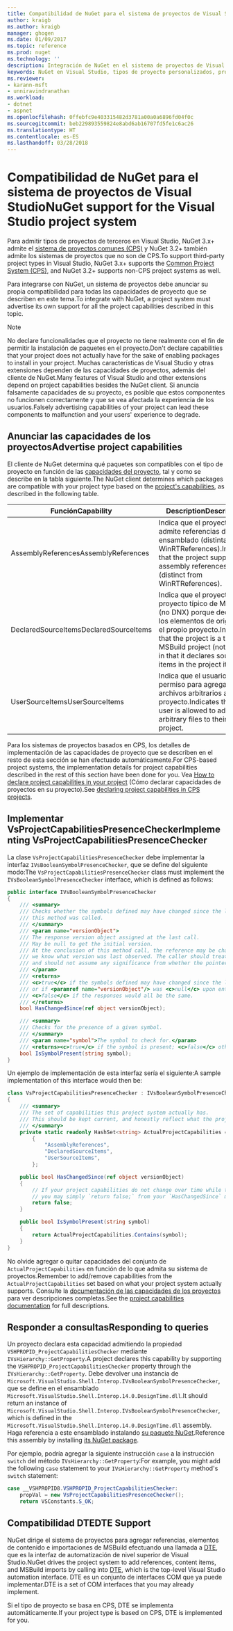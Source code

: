 ```yaml
---
title: Compatibilidad de NuGet para el sistema de proyectos de Visual Studio | Microsoft Docs
author: kraigb
ms.author: kraigb
manager: ghogen
ms.date: 01/09/2017
ms.topic: reference
ms.prod: nuget
ms.technology: ''
description: Integración de NuGet en el sistema de proyectos de Visual Studio para tipos de proyectos de terceros.
keywords: NuGet en Visual Studio, tipos de proyecto personalizados, proyectos de Visual Studio
ms.reviewer:
- karann-msft
- unniravindranathan
ms.workload:
- dotnet
- aspnet
ms.openlocfilehash: 0ffebfc9e403315482d3781a00a0a6896fd04f0c
ms.sourcegitcommit: beb229893559824e8abd6ab16707fd5fe1c6ac26
ms.translationtype: HT
ms.contentlocale: es-ES
ms.lasthandoff: 03/28/2018
---
```

# <a name="nuget-support-for-the-visual-studio-project-system"></a><span data-ttu-id="27438-104">Compatibilidad de NuGet para el sistema de proyectos de Visual Studio</span><span class="sxs-lookup"><span data-stu-id="27438-104">NuGet support for the Visual Studio project system</span></span>

<span data-ttu-id="27438-105">Para admitir tipos de proyectos de terceros en Visual Studio, NuGet 3.x+ admite el [sistema de proyectos comunes (CPS)](https://github.com/Microsoft/VSProjectSystem/blob/master/doc/overview/intro.md) y NuGet 3.2+ también admite los sistemas de proyectos que no son de CPS.</span><span class="sxs-lookup"><span data-stu-id="27438-105">To support third-party project types in Visual Studio, NuGet 3.x+ supports the [Common Project System (CPS)](https://github.com/Microsoft/VSProjectSystem/blob/master/doc/overview/intro.md), and NuGet 3.2+ supports non-CPS project systems as well.</span></span>

<span data-ttu-id="27438-106">Para integrarse con NuGet, un sistema de proyectos debe anunciar su propia compatibilidad para todas las capacidades de proyecto que se describen en este tema.</span><span class="sxs-lookup"><span data-stu-id="27438-106">To integrate with NuGet, a project system must advertise its own support for all the project capabilities described in this topic.</span></span>

> [!Note]
> <span data-ttu-id="27438-107">No declare funcionalidades que el proyecto no tiene realmente con el fin de permitir la instalación de paquetes en el proyecto.</span><span class="sxs-lookup"><span data-stu-id="27438-107">Don't declare capabilities that your project does not actually have for the sake of enabling packages to install in your project.</span></span> <span data-ttu-id="27438-108">Muchas características de Visual Studio y otras extensiones dependen de las capacidades de proyectos, además del cliente de NuGet.</span><span class="sxs-lookup"><span data-stu-id="27438-108">Many features of Visual Studio and other extensions depend on project capabilities besides the NuGet client.</span></span> <span data-ttu-id="27438-109">Si anuncia falsamente capacidades de su proyecto, es posible que estos componentes no funcionen correctamente y que se vea afectada la experiencia de los usuarios.</span><span class="sxs-lookup"><span data-stu-id="27438-109">Falsely advertising capabilities of your project can lead these components to malfunction and your users' experience to degrade.</span></span>

## <a name="advertise-project-capabilities"></a><span data-ttu-id="27438-110">Anunciar las capacidades de los proyectos</span><span class="sxs-lookup"><span data-stu-id="27438-110">Advertise project capabilities</span></span>

<span data-ttu-id="27438-111">El cliente de NuGet determina qué paquetes son compatibles con el tipo de proyecto en función de las [capacidades del proyecto](https://github.com/Microsoft/VSProjectSystem/blob/master/doc/overview/about_project_capabilities.md), tal y como se describe en la tabla siguiente.</span><span class="sxs-lookup"><span data-stu-id="27438-111">The NuGet client determines which packages are compatible with your project type based on the [project's capabilities](https://github.com/Microsoft/VSProjectSystem/blob/master/doc/overview/about_project_capabilities.md), as described in the following table.</span></span>

| <span data-ttu-id="27438-112">Función</span><span class="sxs-lookup"><span data-stu-id="27438-112">Capability</span></span> | <span data-ttu-id="27438-113">Description</span><span class="sxs-lookup"><span data-stu-id="27438-113">Description</span></span> |
| --- | --- |
| <span data-ttu-id="27438-114">AssemblyReferences</span><span class="sxs-lookup"><span data-stu-id="27438-114">AssemblyReferences</span></span> | <span data-ttu-id="27438-115">Indica que el proyecto admite referencias de ensamblado (distintas de WinRTReferences).</span><span class="sxs-lookup"><span data-stu-id="27438-115">Indicates that the project supports assembly references (distinct from WinRTReferences).</span></span> |
| <span data-ttu-id="27438-116">DeclaredSourceItems</span><span class="sxs-lookup"><span data-stu-id="27438-116">DeclaredSourceItems</span></span> | <span data-ttu-id="27438-117">Indica que el proyecto es un proyecto típico de MSBuild (no DNX) porque declara los elementos de origen en el propio proyecto.</span><span class="sxs-lookup"><span data-stu-id="27438-117">Indicates that the project is a typical MSBuild project (not DNX) in that it declares source items in the project itself.</span></span> |
| <span data-ttu-id="27438-118">UserSourceItems</span><span class="sxs-lookup"><span data-stu-id="27438-118">UserSourceItems</span></span>|<span data-ttu-id="27438-119">Indica que el usuario tiene permiso para agregar archivos arbitrarios a su proyecto.</span><span class="sxs-lookup"><span data-stu-id="27438-119">Indicates that the user is allowed to add arbitrary files to their project.</span></span> |

<span data-ttu-id="27438-120">Para los sistemas de proyectos basados en CPS, los detalles de implementación de las capacidades de proyecto que se describen en el resto de esta sección se han efectuado automáticamente.</span><span class="sxs-lookup"><span data-stu-id="27438-120">For CPS-based project systems, the implementation details for project capabilities described in the rest of this section have been done for you.</span></span> <span data-ttu-id="27438-121">Vea [How to declare project capabilities in your project](https://github.com/Microsoft/VSProjectSystem/blob/master/doc/overview/about_project_capabilities.md#how-to-declare-project-capabilities-in-your-project) (Cómo declarar capacidades de proyectos en su proyecto).</span><span class="sxs-lookup"><span data-stu-id="27438-121">See [declaring project capabilities in CPS projects](https://github.com/Microsoft/VSProjectSystem/blob/master/doc/overview/about_project_capabilities.md#how-to-declare-project-capabilities-in-your-project).</span></span>

## <a name="implementing-vsprojectcapabilitiespresencechecker"></a><span data-ttu-id="27438-122">Implementar VsProjectCapabilitiesPresenceChecker</span><span class="sxs-lookup"><span data-stu-id="27438-122">Implementing VsProjectCapabilitiesPresenceChecker</span></span>

<span data-ttu-id="27438-123">La clase `VsProjectCapabilitiesPresenceChecker` debe implementar la interfaz `IVsBooleanSymbolPresenceChecker`, que se define del siguiente modo:</span><span class="sxs-lookup"><span data-stu-id="27438-123">The `VsProjectCapabilitiesPresenceChecker` class must implement the `IVsBooleanSymbolPresenceChecker` interface, which is defined as follows:</span></span>

```cs
public interface IVsBooleanSymbolPresenceChecker
{
    /// <summary>
    /// Checks whether the symbols defined may have changed since the last time
    /// this method was called.
    /// </summary>
    /// <param name="versionObject">
    /// The response version object assigned at the last call.
    /// May be null to get the initial version.
    /// At the conclusion of this method call, the reference may be changed so that on a subsequent call
    /// we know what version was last observed. The caller should treat this value as an opaque object,
    /// and should not assume any significance from whether the pointer changed or not.
    /// </param>
    /// <returns>
    /// <c>true</c> if the symbols defined may have changed since the last call to this method
    /// or if <paramref name="versionObject"/> was <c>null</c> upon entering this method.
    /// <c>false</c> if the responses would all be the same.
    /// </returns>
    bool HasChangedSince(ref object versionObject);

    /// <summary>
    /// Checks for the presence of a given symbol.
    /// </summary>
    /// <param name="symbol">The symbol to check for.</param>
    /// <returns><c>true</c> if the symbol is present; <c>false</c> otherwise.</returns>
    bool IsSymbolPresent(string symbol);
}
```

<span data-ttu-id="27438-124">Un ejemplo de implementación de esta interfaz sería el siguiente:</span><span class="sxs-lookup"><span data-stu-id="27438-124">A sample implementation of this interface would then be:</span></span>

```cs
class VsProjectCapabilitiesPresenceChecker : IVsBooleanSymbolPresenceChecker
{
    /// <summary>
    /// The set of capabilities this project system actually has.
    /// This should be kept current, and honestly reflect what the project can do.
    /// </summary>
    private static readonly HashSet<string> ActualProjectCapabilities = new HashSet<string>(StringComparer.OrdinalIgnoreCase)
        {
            "AssemblyReferences",
            "DeclaredSourceItems",
            "UserSourceItems",
        };

    public bool HasChangedSince(ref object versionObject)
    {
        // If your project capabilities do not change over time while the project is open,
        // you may simply `return false;` from your `HasChangedSince` method.
        return false;
    }

    public bool IsSymbolPresent(string symbol)
    {
        return ActualProjectCapabilities.Contains(symbol);
    }
}
```

<span data-ttu-id="27438-125">No olvide agregar o quitar capacidades del conjunto de `ActualProjectCapabilities` en función de lo que admita su sistema de proyectos.</span><span class="sxs-lookup"><span data-stu-id="27438-125">Remember to add/remove capabilities from the `ActualProjectCapabilities` set based on what your project system actually supports.</span></span> <span data-ttu-id="27438-126">Consulte la [documentación de las capacidades de los proyectos](https://github.com/Microsoft/VSProjectSystem/blob/master/doc/overview/project_capabilities.md) para ver descripciones completas.</span><span class="sxs-lookup"><span data-stu-id="27438-126">See the [project capabilities documentation](https://github.com/Microsoft/VSProjectSystem/blob/master/doc/overview/project_capabilities.md) for full descriptions.</span></span>

## <a name="responding-to-queries"></a><span data-ttu-id="27438-127">Responder a consultas</span><span class="sxs-lookup"><span data-stu-id="27438-127">Responding to queries</span></span>

<span data-ttu-id="27438-128">Un proyecto declara esta capacidad admitiendo la propiedad `VSHPROPID_ProjectCapabilitiesChecker` mediante `IVsHierarchy::GetProperty`.</span><span class="sxs-lookup"><span data-stu-id="27438-128">A project declares this capability by supporting the  `VSHPROPID_ProjectCapabilitiesChecker` property through the `IVsHierarchy::GetProperty`.</span></span> <span data-ttu-id="27438-129">Debe devolver una instancia de `Microsoft.VisualStudio.Shell.Interop.IVsBooleanSymbolPresenceChecker`, que se define en el ensamblado `Microsoft.VisualStudio.Shell.Interop.14.0.DesignTime.dll`.</span><span class="sxs-lookup"><span data-stu-id="27438-129">It should return an instance of `Microsoft.VisualStudio.Shell.Interop.IVsBooleanSymbolPresenceChecker`, which is defined in the `Microsoft.VisualStudio.Shell.Interop.14.0.DesignTime.dll` assembly.</span></span> <span data-ttu-id="27438-130">Haga referencia a este ensamblado instalando [su paquete NuGet](https://www.nuget.org/packages/Microsoft.VisualStudio.Shell.Interop.14.0.DesignTime).</span><span class="sxs-lookup"><span data-stu-id="27438-130">Reference this assembly by installing [its NuGet package](https://www.nuget.org/packages/Microsoft.VisualStudio.Shell.Interop.14.0.DesignTime).</span></span>

<span data-ttu-id="27438-131">Por ejemplo, podría agregar la siguiente instrucción `case` a la instrucción `switch` del método `IVsHierarchy::GetProperty`:</span><span class="sxs-lookup"><span data-stu-id="27438-131">For example, you might add the following `case` statement to your `IVsHierarchy::GetProperty` method's `switch` statement:</span></span>

```cs
case __VSHPROPID8.VSHPROPID_ProjectCapabilitiesChecker:
    propVal = new VsProjectCapabilitiesPresenceChecker();
    return VSConstants.S_OK;
```

## <a name="dte-support"></a><span data-ttu-id="27438-132">Compatibilidad DTE</span><span class="sxs-lookup"><span data-stu-id="27438-132">DTE Support</span></span>

<span data-ttu-id="27438-133">NuGet dirige el sistema de proyectos para agregar referencias, elementos de contenido e importaciones de MSBuild efectuando una llamada a [DTE](/dotnet/api/envdte.dte?view=visualstudiosdk-2017), que es la interfaz de automatización de nivel superior de Visual Studio.</span><span class="sxs-lookup"><span data-stu-id="27438-133">NuGet drives the project system to add references, content items, and MSBuild imports by calling into [DTE](/dotnet/api/envdte.dte?view=visualstudiosdk-2017), which is the top-level Visual Studio automation interface.</span></span> <span data-ttu-id="27438-134">DTE es un conjunto de interfaces COM que ya puede implementar.</span><span class="sxs-lookup"><span data-stu-id="27438-134">DTE is a set of COM interfaces that you may already implement.</span></span>

<span data-ttu-id="27438-135">Si el tipo de proyecto se basa en CPS, DTE se implementa automáticamente.</span><span class="sxs-lookup"><span data-stu-id="27438-135">If your project type is based on CPS, DTE is implemented for you.</span></span>
